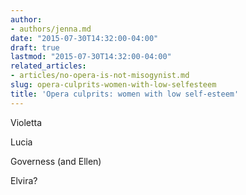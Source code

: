 ```yaml
---
author:
- authors/jenna.md
date: "2015-07-30T14:32:00-04:00"
draft: true
lastmod: "2015-07-30T14:32:00-04:00"
related_articles:
- articles/no-opera-is-not-misogynist.md
slug: opera-culprits-women-with-low-selfesteem
title: 'Opera culprits: women with low self-esteem'
---
```


Violetta

Lucia

Governess (and Ellen)

Elvira?


